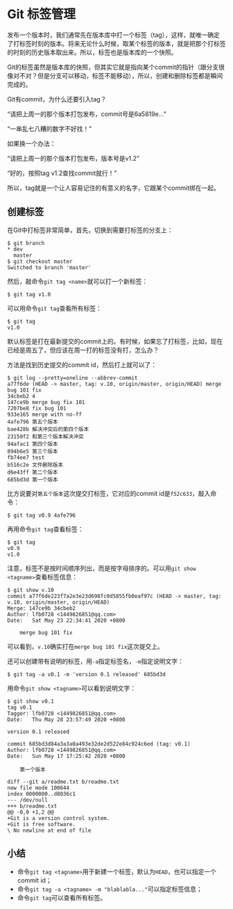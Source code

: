 # Git 标签管理

发布一个版本时，我们通常先在版本库中打一个标签（tag），这样，就唯一确定了打标签时刻的版本。将来无论什么时候，取某个标签的版本，就是把那个打标签的时刻的历史版本取出来。所以，标签也是版本库的一个快照。

Git的标签虽然是版本库的快照，但其实它就是指向某个commit的指针（跟分支很像对不对？但是分支可以移动，标签不能移动），所以，创建和删除标签都是瞬间完成的。

Git有commit，为什么还要引入tag？

“请把上周一的那个版本打包发布，commit号是6a5819e...”

“一串乱七八糟的数字不好找！”

如果换一个办法：

“请把上周一的那个版本打包发布，版本号是v1.2”

“好的，按照tag v1.2查找commit就行！”

所以，tag就是一个让人容易记住的有意义的名字，它跟某个commit绑在一起。



## 创建标签

在Git中打标签非常简单，首先，切换到需要打标签的分支上：

```shell
$ git branch
* dev
  master
$ git checkout master
Switched to branch 'master'
```

然后，敲命令`git tag <name>`就可以打一个新标签：

```shell
$ git tag v1.0
```

可以用命令`git tag`查看所有标签：

```shell
$ git tag
v1.0
```

默认标签是打在最新提交的commit上的。有时候，如果忘了打标签，比如，现在已经是周五了，但应该在周一打的标签没有打，怎么办？

方法是找到历史提交的commit id，然后打上就可以了：

```shell
$ git log --pretty=oneline --abbrev-commit
a77f6de (HEAD -> master, tag: v.10, origin/master, origin/HEAD) merge bug 101 fix
34cbeb2 4
147ce9b merge bug fix 101
7207be8 fix bug 101
933e165 merge with no-ff
4afe796 第五个版本
bae428b 解决冲突后的第四个版本
23150f2 和第三个版本解决冲突
94afac1 第四个版本
894b6e5 第三个版本
fb74ee7 test
b516c2e 文件删除版本
d6e43ff 第二个版本
685bd3d 第一个版本

```

比方说要对`第五个版本`这次提交打标签，它对应的commit id是`f52c633`，敲入命令：

```shell
$ git tag v0.9 4afe796
```

再用命令`git tag`查看标签：

```shell
$ git tag
v0.9
v1.0
```

注意，标签不是按时间顺序列出，而是按字母排序的。可以用`git show <tagname>`查看标签信息：

```shell
$ git show v.10
commit a77f6de223f7a2e3e23d698fc0d5855fb0eaf97c (HEAD -> master, tag: v.10, origin/master, origin/HEAD)
Merge: 147ce9b 34cbeb2
Author: lfb0728 <1449826851@qq.com>
Date:   Sat May 23 22:34:41 2020 +0800

    merge bug 101 fix

```

可以看到，`v.10`确实打在`merge bug 101 fix`这次提交上。

还可以创建带有说明的标签，用`-a`指定标签名，`-m`指定说明文字：

```shell
$ git tag -a v0.1 -m 'version 0.1 released' 685bd3d
```

用命令`git show <tagname>`可以看到说明文字：

```shell
$ git show v0.1
tag v0.1
Tagger: lfb0728 <1449826851@qq.com>
Date:   Thu May 28 23:57:49 2020 +0800

version 0.1 released

commit 685bd3d84a3a3a0a493e32de2d522e84c924c6ed (tag: v0.1)
Author: lfb0728 <1449826851@qq.com>
Date:   Sun May 17 17:25:42 2020 +0800

    第一个版本

diff --git a/readme.txt b/readme.txt
new file mode 100644
index 0000000..d8036c1
--- /dev/null
+++ b/readme.txt
@@ -0,0 +1,2 @@
+Git is a version control system.
+Git is free software.
\ No newline at end of file

```

## 小结

- 命令`git tag <tagname>`用于新建一个标签，默认为`HEAD`，也可以指定一个commit id；
- 命令`git tag -a <tagname> -m "blablabla..."`可以指定标签信息；
- 命令`git tag`可以查看所有标签。